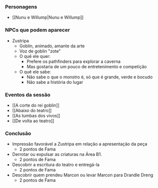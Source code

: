 ### Personagens
- [[Nunu e Willump|Nunu e Willump]]

### NPCs que podem aparecer
- Zustripa
	- Goblin, animado, amante da arte
	- Voz de goblin "zote"
	- O quê ele quer:
		- Prefere os pathfinders para explorar a caverna
		- Mas gostaria de um pouco de entretenimento e competição
	- O quê ele sabe:
		- Não sabe o que o monstro é, só que é grande, verde e bocudo
		- Não sabe a história do lugar

### Eventos da sessão
- [[A corte do rei goblin]]
- [[Abaixo do teatro]]
- [[As tumbas dos vivos]]
- [[De volta ao teatro]]

### Conclusão
- Impressão favorável a Zustripa em relação a apresentação da peça
	- 2 pontos de Fama
- Derrotar ou expulsar as criaturas na Área B1.
	- 2 pontos de Fama
- Descobrir a escritura do teatro e entregá-la
	- 2 pontos de Fama
- Descobrir quem prendeu Marcon ou levar Marcon para Drandle Dreng
	- 2 pontos de Fama